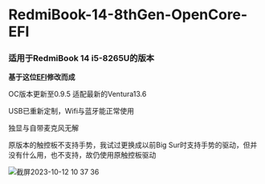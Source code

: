 # RedmiBook-14-8thGen-OpenCore-EFI
### 适用于RedmiBook 14 i5-8265U的版本
**基于这位[EFI](https://github.com/Zachery-Liu/RedmiBook-8thGen-OpenCore-EFI)修改而成**

OC版本更新至0.9.5
适配最新的Ventura13.6

USB已重新定制，Wifi与蓝牙能正常使用

独显与自带麦克风无解

原版本的触控板不支持手势，我试过更换成以前Big Sur时支持手势的驱动，但并没有什么用，也不支持，故仍使用原触控板驱动

![截屏2023-10-12 10 37 36](https://github.com/EXAlexChen/RedmiBook-14-8thGen-OpenCore-EFI/assets/30611882/fa48d899-2548-4ee8-a00a-8e69a08c13bc)
